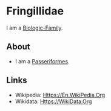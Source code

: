 # Fringillidae

I am a [Biologic-Family](40000075.md).

## About

- I am a [Passeriformes](260010008.md).

## Links

- Wikipedia: [Https://En.WikiPedia.Org](https://en.wikipedia.org/wiki/Finch)
- Wikidata: [Https://WikiData.Org](https://wikidata.org/wiki/Q160835)
